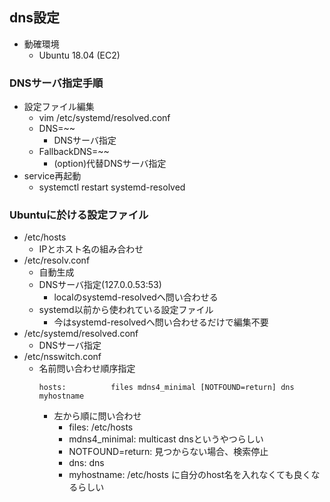 ## dns設定

* 動確環境
    * Ubuntu 18.04 (EC2)

### DNSサーバ指定手順

* 設定ファイル編集
    * vim /etc/systemd/resolved.conf
    * DNS=~~
        * DNSサーバ指定
    * FallbackDNS=~~
        * (option)代替DNSサーバ指定
* service再起動
    * systemctl restart systemd-resolved

### Ubuntuに於ける設定ファイル

* /etc/hosts
    * IPとホスト名の組み合わせ
* /etc/resolv.conf
    * 自動生成
    * DNSサーバ指定(127.0.0.53:53)
        * localのsystemd-resolvedへ問い合わせる
    * systemd以前から使われている設定ファイル
        * 今はsystemd-resolvedへ問い合わせるだけで編集不要
* /etc/systemd/resolved.conf
    * DNSサーバ指定
* /etc/nsswitch.conf
    * 名前問い合わせ順序指定
        ```
        hosts:          files mdns4_minimal [NOTFOUND=return] dns myhostname
        ```
        * 左から順に問い合わせ
            * files: /etc/hosts
            * mdns4_minimal: multicast dnsというやつらしい
            * NOTFOUND=return: 見つからない場合、検索停止 
            * dns: dns
            * myhostname: /etc/hosts に自分のhost名を入れなくても良くなるらしい
